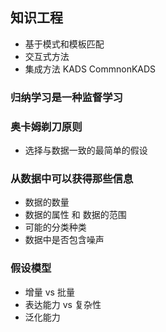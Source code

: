 ## 知识工程 
- 基于模式和模板匹配
- 交互式方法
- 集成方法 
  KADS 
  CommnonKADS

### 归纳学习是一种监督学习

### 奥卡姆剃刀原则 
- 选择与数据一致的最简单的假设


### 从数据中可以获得那些信息 
- 数据的数量
- 数据的属性 和 数据的范围
- 可能的分类种类
- 数据中是否包含噪声 

### 假设模型 
- 增量 vs 批量 
- 表达能力 vs 复杂性 
- 泛化能力 

### 

